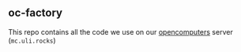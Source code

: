 ## oc-factory

This repo contains all the code we use on our [opencomputers](https://ocdoc.cil.li) server (`mc.uli.rocks`)
